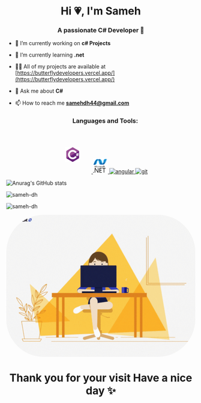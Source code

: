 
<h1 align="center">Hi 💗, I'm Sameh</h1>

<h3 align="center">A passionate C# Developer 🌟</h3>



- 🔭 I’m currently working on **c# Projects**

- 🌱 I’m currently learning **.net**

- 👨‍💻 All of my projects are available at [https://butterflydevelopers.vercel.app/](https://butterflydevelopers.vercel.app/)

- 💬 Ask me about **C#**

- 📫 How to reach me **samehdh44@gmail.com**



  <h3 align="center">Languages and Tools:</h3>

##


<!-- Programing Languages -->
  <p align="center" >
<!-- C sharp -->
  <a href="https://www.w3schools.com/cs/" target="_blank" rel="noreferrer"> <img src="https://raw.githubusercontent.com/devicons/devicon/master/icons/csharp/csharp-original.svg" alt="csharp" width="40" height="40" style="padding:30px;"/> </a> 
<!-- Js
  <a href="https://developer.mozilla.org/en-US/docs/Web/JavaScript" target="_blank" rel="noreferrer"> 
  <img src="https://raw.githubusercontent.com/devicons/devicon/master/icons/javascript/javascript-original.svg" alt="javascript" width="40" height="40" style="padding:30px;"/>
  </a> -->
<!-- Ts 
 <a href="https://www.typescriptlang.org/" target="_blank" rel="noreferrer"> 
 <img src="https://raw.githubusercontent.com/devicons/devicon/master/icons/typescript/typescript-original.svg" alt="typescript" width="40" height="40" style="margin:30px;"/>
 </a>-->


<!-- Databases -->

<!-- Mongodb
  <a href="https://www.mongodb.com/" target="_blank" rel="noreferrer">
  <img src="https://raw.githubusercontent.com/devicons/devicon/master/icons/mongodb/mongodb-original-wordmark.svg" alt="mongodb" width="40" height="40"/> 
  </a> -->
<!-- mysql 
  <a href="https://www.mysql.com/" target="_blank" rel="noreferrer">
  <img src="https://raw.githubusercontent.com/devicons/devicon/master/icons/mysql/mysql-original-wordmark.svg" alt="mysql" width="40" height="40"/> 
  </a>-->
<!-- Firebase 
  <a href="https://firebase.google.com/" target="_blank" rel="noreferrer">
  <img src="https://www.vectorlogo.zone/logos/firebase/firebase-icon.svg" alt="firebase" width="40" height="40"/> 
  </a>
  <br/>-->

<!-- Front End And Frameworks -->

<!-- .Net -->
 <a  href="https://dotnet.microsoft.com/" target="_blank" rel="noreferrer">
 <img src="https://raw.githubusercontent.com/devicons/devicon/master/icons/dot-net/dot-net-original-wordmark.svg" alt="dotnet" width="40" height="40" /> </a> 

<!-- Angular -->
  <a href="https://angular.io" target="_blank" rel="noreferrer"> 
  <img src="https://angular.io/assets/images/logos/angular/angular.svg" title="Angular" alt="angular" width="40" height="40"/>
  </a>

 <!-- React 
  <a href="https://reactjs.org/" target="_blank" rel="noreferrer"> 
  <img src="https://raw.githubusercontent.com/devicons/devicon/master/icons/react/react-original-wordmark.svg" alt="react" width="40" height="40"/> 
  </a> -->

<!-- Tools -->
   <!-- Git -->
  <a href="https://git-scm.com/" target="_blank" rel="noreferrer"> 
  <img src="https://www.vectorlogo.zone/logos/git-scm/git-scm-icon.svg" alt="git" width="40" height="40"/>
  </a> 
 <br/>
  </p>
<!--STATS -->

<p align="left"> 
  
  ![Anurag's GitHub stats](https://github-readme-stats.vercel.app/api?username=sameh-dh&hide=issues&show_icons=true) 
  
  </p>

<p align="left"><img  src="https://github-readme-stats.vercel.app/api/top-langs?username=sameh-dh&show_icons=true&locale=en&layout=compact" alt="sameh-dh" /> </p>



<p align="left"> <img src="https://komarev.com/ghpvc/?username=sameh-dh&label=Profile%20views&color=0e75b6&style=flat" alt="sameh-dh" /> </p>
<img src="./icons/giphy.gif" align="center" 
 style="border-radius:100px; width:80vw;"
/>

<h1 align="center">Thank you for your visit Have a nice day ✨</h1>    
